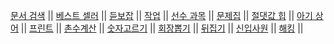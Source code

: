 [문서 검색](https://www.acmicpc.net/problem/1543)   ||
[베스트 셀러](https://www.acmicpc.net/problem/1302)   ||
[듣보잡](https://www.acmicpc.net/problem/1764)   ||
[작업](https://www.acmicpc.net/problem/2056)   ||
[선수 과목](https://www.acmicpc.net/problem/14567)   ||
[문제집](https://www.acmicpc.net/problem/1766)   ||
[절댓값 힙](https://www.acmicpc.net/problem/11286)   ||
[아기 상어](https://www.acmicpc.net/problem/16236)   ||
[프린트](https://www.acmicpc.net/problem/1966)   ||
[촌수계산](https://www.acmicpc.net/problem/2644)   ||
[숫자고르기](https://www.acmicpc.net/problem/2668)   ||
[회장뽑기](https://www.acmicpc.net/problem/2660)   ||
[뒤집기](https://www.acmicpc.net/problem/1439)   ||
[신입사원](https://www.acmicpc.net/problem/1946)   ||
[해킹](https://www.acmicpc.net/problem/10282)   ||
